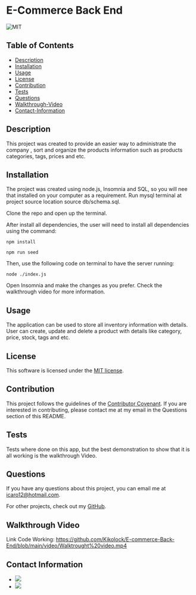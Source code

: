 # E-Commerce Back End
  ![MIT](https://img.shields.io/badge/license-MIT-brightgreen)

  ## Table of Contents

  * [Description](#description)
  * [Installation](#installation)
  * [Usage](#usage)
  * [License](#license)
  * [Contribution](#contribute)
  * [Tests](#tests)
  * [Questions](#questions)
  * [Walkthrough-Video](#walkthrough-video)
  * [Contact-Information](#contact-information)
  
  ## Description

  This project was created to provide an easier way to administrate the company , sort and organize the products information such as products categories, tags, prices and etc. 

  ## Installation

  The project was created using node.js, Insomnia and SQL, so you will nee that installed on your computer as a requirement. Run mysql terminal at project source location source db/schema.sql.
  
  Clone the repo and open up the terminal.
  
  After install all dependencies, the user will need to install all dependencies using the command:
  ```
  npm install
  ```
  ```
  npm run seed
  ```
  Then, use the following code on terminal to have the server running:
  ```
  node ./index.js
  ```
  Open Insomnia and make the changes as you prefer. Check the walkthrough video for more information.

  ## Usage

  The application can be used to store all inventory information with details. User can create, update and delete a product with details like category, price, stock, tags and etc.

  ## License

  This software is licensed under the [MIT license](https://choosealicense.com/licenses/mit/).

  ## Contribution

  This project follows the guidelines of the [Contributor Covenant](https://www.contributor-covenant.org/version/2/0/code_of_conduct/). If you are interested in contributing, please contact me at my email in the Questions section of this README.
    
  ## Tests

  Tests where done on this app, but the best demonstration to show that it is all working is the walkthrough Video.

  ## Questions

  If you have any questions about this project, you can email me at icaro12@hotmail.com.
  
  For other projects, check out my [GitHub](https://github.com/Kikolock).

  ## Walkthrough Video

  Link Code Working: https://github.com/Kikolock/E-commerce-Back-End/blob/main/video/Walktrought%20video.mp4
  
  ## Contact Information

 * <a href = "https://github.com/Kikolock"><img src="https://img.shields.io/badge/GitHub-100000?style=for-the-badge&logo=github&logoColor=white" target="_blank"></a>
 * <a href = "mailto:icaro12@hotmail.com"><img src="https://img.shields.io/badge/Gmail-D14836?style=for-the-badge&logo=gmail&logoColor=white" target="_blank"></a>